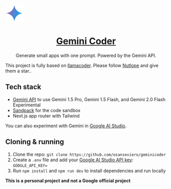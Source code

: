 <a href="https://www.geminicoder.io">
  <img alt="Gemini Coder" src="./public/logo.svg">
  <h1 align="center">Gemini Coder</h1>
</a>

<p align="center">
  Generate small apps with one prompt. Powered by the Gemini API.
</p>

This project is fully based on [llamacoder](https://github.com/Nutlope/llamacoder). Please follow [Nutlope](https://github.com/Nutlope) and give them a star..

## Tech stack

- [Gemini API](https://ai.google.dev/gemini-api/docs) to use Gemini 1.5 Pro, Gemini 1.5 Flash, and Gemini 2.0 Flash Experimental
- [Sandpack](https://sandpack.codesandbox.io/) for the code sandbox
- Next.js app router with Tailwind

You can also experiment with Gemini in [Google AI Studio](https://aistudio.google.com/).

## Cloning & running

1. Clone the repo: `git clone https://github.com/osanseviero/geminicoder`
2. Create a `.env` file and add your [Google AI Studio API key](https://aistudio.google.com/app/apikey): `GOOGLE_API_KEY=`
3. Run `npm install` and `npm run dev` to install dependencies and run locally

**This is a personal project and not a Google official project**